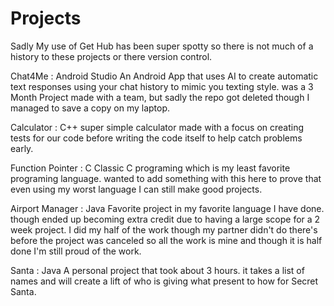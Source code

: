 # Projects

Sadly My use of Get Hub has been super spotty so there is not much of a history to these projects or there version control.

Chat4Me : Android Studio
An Android App that uses AI to create automatic text responses using your chat history to mimic you texting style. was a 3 Month Project made with a team, but sadly the repo got deleted though I managed to save a copy on my laptop.

Calculator : C++
super simple calculator made with a focus on creating tests for our code before writing the code itself to help catch problems early.

Function Pointer : C
Classic C programing which is my least favorite programing language. wanted to add something with this here to prove that even using my worst language I can still make good projects. 

Airport Manager : Java
Favorite project in my favorite language I have done. though ended up becoming extra credit due to having a large scope for a 2 week project. I did my half of the work though my partner didn't do there's before the project was canceled so all the work is mine and though it is half done I'm still proud of the work.

Santa : Java
A personal project that took about 3 hours. it takes a list of names and will create a lift of who is giving what present to how for Secret Santa.